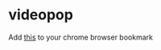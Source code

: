 videopop
========
Add 
<a href="javascript:(function(){var vp=document.createElement('script');s.type='text/javascript';vp.setAttribute('src','https://raw.githubusercontent.com/archion/videopop/master/videopop.js');document.getElementsByTagName('head')[0].appendChild(vp);})()">this</a> 
 to your chrome browser bookmark
